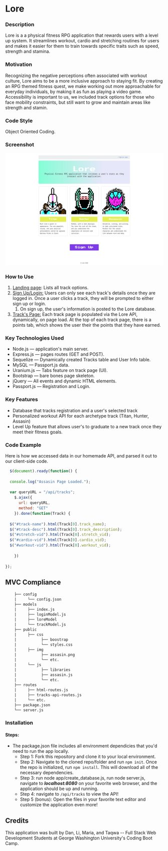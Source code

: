 # Lore
### **Description**

Lore is a a physical fitness RPG application that rewards users with a level up system. It streamlines workout, cardio and stretching routines for users and makes it easier for them to train towards specific traits such as speed, strength and stamina. 

### Motivation

Recognizing the negative perceptions often associated with workout culture, Lore aims to be a more inclusive approach to staying fit. By creating an RPG themed fitness quest, we make working out more approachable for everyday individuals, by making it as fun as playing a video game. Accessibility is important to us, we included track options for those who face mobility constraints, but still want to grow and maintain areas like strength and stamin. 

### Code Style

Object Oriented Coding.

### Screenshot

![screenshot](/app/public/img/ss-1.jpg)

### How to Use

1. <u>Landing page</u>: Lists all track options.
2. <u>Sign Up/Login:</u> Users can only see each track's details once they are logged in. Once a user clicks a track, they will be prompted to either sign up or login. 
   1. On sign up, the user's information is posted to the Lore database.
3. <u>Track's Page:</u> Each track page is populated via the Lore API, dynamically, on page load. At the top of each track page, there is a points tab, which shows the user their the points that they have earned.

### Key Technologies Used

- Node.js — application's main server.
- Express.js — pages routes (GET and POST).
- Sequelize — Dynamically created Tracks table and User Info table.
- MySQL — Passport.js data.
- Uranium.js — Tabs feature on track page (UI).
- Bootstrap — bare bones page skeleton.
- jQuery — All events and dynamic HTML elements.
- Passport.js — Registration and Login.

### **Key Features**

- Database that tracks registration and a user's selected track
- Personalized workout API for each archetype track (Titan, Hunter, Assasin)
- Level Up feature that allows user's to graduate to a new track once they meet their fitness goals.

### Code Example

Here is how we accessed data in our homemade API, and parsed it out to our client-side code.

```javascript
  $(document).ready(function() {

  console.log("Assasin Page Loaded.");
  
  var queryURL = "/api/tracks";
    $.ajax({
      url: queryURL,
      method: "GET"
    }).done(function(Track) {
  
  $("#track-name").html(Track[0].track_name);
  $("#track-desc").html(Track[0].track_description);
  $("#stretch-vid").html(Track[0].stretch_vid);
  $("#cardio-vid").html(Track[0].cardio_vid);
  $("#workout-vid").html(Track[0].workout_vid);

	})

});
```



## **MVC Compliance**

```
	├── config
	|     └── config.json
	├── models
	|     ├── index.js		
	|     ├── loginModel.js
	|     ├── loreModel	
	|     └── trackModel.js
	├── public
	|     ├── css
  	|           ├── boostrap
  	|           └── styles.css
  	|     ├── img
  	|           ├── assasin.png
  	|           └── etc.
	|     └── js
	|           ├── libraries
  	|           ├── assasin.js
	|           └── etc.
	├── routes
	|     ├── html-routes.js
  	|     ├── tracks-api-routes.js
	|     └── etc.
	├── package.json
	└── server.js
```

### Installation

#### **Steps:**

- The package.json file includes all environment dependicies that you'd need to run the app locally. 
  - Step 1: Fork this repository and clone it to your local environment.
  - Step 2: Navigate to the cloned repo/folder and run `npm init`. Once the repo is initialized, run `npm install`. This will download all of the necessary dependencies.
  - Step 3: run node app/create_database.js, run node server.js, navigate to ***localhost:8080*** on your favorite web browser, and the application should be up and running.
  - Step 4: navigate to `/api/tracks` to view the API!
  - Step 5 (bonus): Open the files in your favorite text editor and customize the application even more!



## **Credits**

This application was built by Dan, Li, Maria, and Taqwa -- Full Stack Web Development Students at George Washington University's Coding Boot Camp.
